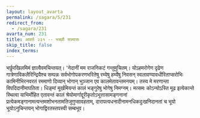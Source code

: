 ```yaml
---
layout: layout_avarta
permalink: /sagara/5/231
redirect_from:
  - /sagara/231
avarta_num: 231
title: आवर्तः २३१ -- भर्च्छोः सन्न्यासः
skip_title: false
index_terms: 
---
```


भर्छुरखिलमिमं ज्ञात्वैवमचिन्तयत्।
'नेदानीं मम राजनिकटं गन्तुमुचितम्। योऽहमरोगेण दृढेण गात्रेणाविकलैरिन्द्रियैश्च सम्पन्नः सर्वभोगोपकरणभरितेषु रम्येषु हर्म्येषु निवसन् स्वलावण्यावधीरिताप्सरोभिः कामिनीभिरनवरतं रममाणो दिव्यान् भोगान् भुञ्जान एव
कालमेतावन्तमनयम्। तस्य मे मरणान्ता विपदिदानीमापतिता। धिङ्मां
मूर्खमियन्तं कालं भङ्गुरेषु भोगेषु निमग्नम्। मत्समः कोऽन्योऽस्ति मूढ
इत्येकान्ते स्थित्वा याभिर्मोहित एतावन्तं कालं श्रेयोमार्गाद्दूरीकृतोऽभूत्तासामङ्गनानां प्रत्येकमङ्गानामत्यन्तमशोभनतामतिजुगुप्सावहताम्, दारापत्यधनादीनामनधिकदुःखनिदानतां च भूयो भूयोऽनुचिन्तयन् भोगाद्विरतस्तपस्वी
सम्बभूव।
